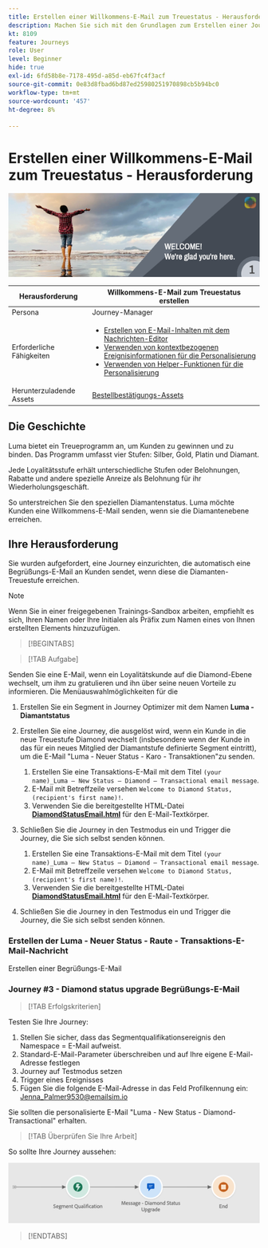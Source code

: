 ```yaml
---
title: Erstellen einer Willkommens-E-Mail zum Treuestatus - Herausforderung
description: Machen Sie sich mit den Grundlagen zum Erstellen einer Journey in der Journey-Arbeitsfläche vertraut.
kt: 8109
feature: Journeys
role: User
level: Beginner
hide: true
exl-id: 6fd58b8e-7178-495d-a85d-eb67fc4f3acf
source-git-commit: 0e83d8fbad6bd87ed25980251970898cb5b94bc0
workflow-type: tm+mt
source-wordcount: '457'
ht-degree: 8%

---
```


# Erstellen einer Willkommens-E-Mail zum Treuestatus - Herausforderung

![Willkommens-E-Mail zum Treuestatus von AJO - Challenge Banner](/help/challenges/assets/email-assets/luma-transactional-onboarding-1.png)

| Herausforderung | Willkommens-E-Mail zum Treuestatus erstellen |
|---|---|
| Persona | Journey-Manager |
| Erforderliche Fähigkeiten | <ul><li>[Erstellen von E-Mail-Inhalten mit dem Nachrichten-Editor](https://experienceleague.adobe.com/docs/journey-optimizer-learn/tutorials/create-messages/create-email-content-with-the-message-editor.html?lang=en)</li> <li>[Verwenden von kontextbezogenen Ereignisinformationen für die Personalisierung](https://experienceleague.adobe.com/docs/journey-optimizer-learn/tutorials/personalize-content/use-contextual-event-information-for-personalization.html?lang=en)</li><li>[Verwenden von Helper-Funktionen für die Personalisierung](https://experienceleague.adobe.com/docs/journey-optimizer-learn/tutorials/personalize-content/use-helper-functions-for-personalization.html?lang=en)</li></ul> |
| Herunterzuladende Assets | [Bestellbestätigungs-Assets](/help/challenges/assets/email-assets/order-confirmation-assets.zip) |

## Die Geschichte

Luma bietet ein Treueprogramm an, um Kunden zu gewinnen und zu binden. Das Programm umfasst vier Stufen: Silber, Gold, Platin und Diamant.

Jede Loyalitätsstufe erhält unterschiedliche Stufen oder Belohnungen, Rabatte und andere spezielle Anreize als Belohnung für ihr Wiederholungsgeschäft.

So unterstreichen Sie den speziellen Diamantenstatus. Luma möchte Kunden eine Willkommens-E-Mail senden, wenn sie die Diamantenebene erreichen.

## Ihre Herausforderung

Sie wurden aufgefordert, eine Journey einzurichten, die automatisch eine Begrüßungs-E-Mail an Kunden sendet, wenn diese die Diamanten-Treuestufe erreichen.

>[!NOTE]
> Wenn Sie in einer freigegebenen Trainings-Sandbox arbeiten, empfiehlt es sich, Ihren Namen oder Ihre Initialen als Präfix zum Namen eines von Ihnen erstellten Elements hinzuzufügen.

>[!BEGINTABS]

>[!TAB Aufgabe]

Senden Sie eine E-Mail, wenn ein Loyalitätskunde auf die Diamond-Ebene wechselt, um ihm zu gratulieren und ihn über seine neuen Vorteile zu informieren. Die Menüauswahlmöglichkeiten für die 

1. Erstellen Sie ein Segment in Journey Optimizer mit dem Namen **Luma - Diamantstatus**
2. Erstellen Sie eine Journey, die ausgelöst wird, wenn ein Kunde in die neue Treuestufe Diamond wechselt (insbesondere wenn der Kunde in das für ein neues Mitglied der Diamantstufe definierte Segment eintritt), um die E-Mail &quot;Luma - Neuer Status - Karo - Transaktionen&quot;zu senden.
   1. Erstellen Sie eine Transaktions-E-Mail mit dem Titel `(your name)_Luma – New Status – Diamond – Transactional email message`.
   2. E-Mail mit Betreffzeile versehen `Welcome to Diamond Status, (recipient's first name)!`.
   3. Verwenden Sie die bereitgestellte HTML-Datei **[DiamondStatusEmail.html](/help/challenges/assets/email-assets/DiamondStatusEmail.html)** für den E-Mail-Textkörper.
3. Schließen Sie die Journey in den Testmodus ein und Trigger die Journey, die Sie sich selbst senden können.  

   1. Erstellen Sie eine Transaktions-E-Mail mit dem Titel `(your name)_Luma – New Status – Diamond – Transactional email message`.
   1. E-Mail mit Betreffzeile versehen `Welcome to Diamond Status, (recipient's first name)!`.
   1. Verwenden Sie die bereitgestellte HTML-Datei **[DiamondStatusEmail.html](/help/challenges/assets/email-assets/DiamondStatusEmail.html)** für den E-Mail-Textkörper.
4. Schließen Sie die Journey in den Testmodus ein und Trigger die Journey, die Sie sich selbst senden können.  

### Erstellen der Luma - Neuer Status - Raute - Transaktions-E-Mail-Nachricht

Erstellen einer Begrüßungs-E-Mail

### **Journey #3 - Diamond status upgrade Begrüßungs-E-Mail**


>[!TAB Erfolgskriterien]

Testen Sie Ihre Journey:

1. Stellen Sie sicher, dass das Segmentqualifikationsereignis den Namespace = E-Mail aufweist.
1. Standard-E-Mail-Parameter überschreiben und auf Ihre eigene E-Mail-Adresse festlegen
1. Journey auf Testmodus setzen
1. Trigger eines Ereignisses
1. Fügen Sie die folgende E-Mail-Adresse in das Feld Profilkennung ein: Jenna_Palmer9530@emailsim.io

Sie sollten die personalisierte E-Mail &quot;Luma - New Status - Diamond-Transactional&quot; erhalten.

>[!TAB Überprüfen Sie Ihre Arbeit]

So sollte Ihre Journey aussehen:

![Diamond-status-upgrade-Journey](/help/challenges/assets/journey-luma-diamond-status-upgrade.png)

>[!ENDTABS]
